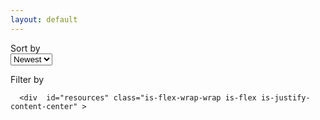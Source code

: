 ```yaml
---
layout: default
---
```


<div id="main-wrap" class="is-flex  is-flex-direction-column ">
    <nav class="level filters">
                    <div class="filter level-item">
                <div class="tag is-size-6"> Sort by </div>
                          <select name="sort-by" id="sort-by">
                                <option value="newest">Newest</option>
                                <option value="oldest">Oldest</option>
                                <option value="name">Name</option>
                          </select>
                </div>
                        <div class="filter level-item">
                          <p class="has-text-centered">Filter by</p>
                          <div id="tags"></div>
                </div>
                      <div class="level-item">
                          <p id="info"></p>
                </div>
    </nav>

      <div  id="resources" class="is-flex-wrap-wrap is-flex is-justify-content-center" >
<!--     <div id="root" class="cols"> -->
<!-- </div> -->
  </div>
    </div>
